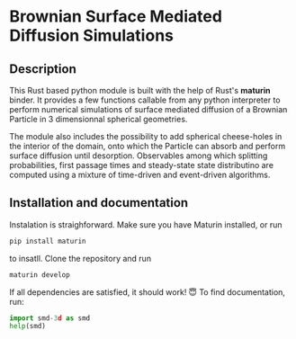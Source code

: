 # Brownian Surface Mediated Diffusion Simulations

## Description

This Rust based python module is built with the help of Rust's **maturin** binder. It provides a few functions callable from any python interpreter to perform numerical simulations of surface mediated diffusion of a Brownian Particle in 3 dimensionnal spherical geometries. 

The module also includes the possibility to add spherical cheese-holes in the interior of the domain, onto which the Particle can absorb and perform surface diffusion until desorption. Observables among which splitting probabilities, first passage times and steady-state state distributino are computed using a mixture of time-driven and event-driven algorithms.  

## Installation and documentation

Instalation is straighforward. Make sure you have Maturin installed, or run 
```bash
pip install maturin
```
to insatll. Clone the repository and run
```bash
maturin develop
```
If all dependencies are satisfied, it should work! 😇 To find documentation, run:
```python
import smd-3d as smd
help(smd)
```
